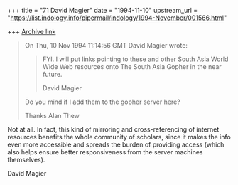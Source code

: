 +++
title = "71 David Magier"
date = "1994-11-10"
upstream_url = "https://list.indology.info/pipermail/indology/1994-November/001566.html"

+++
[Archive link](https://list.indology.info/pipermail/indology/1994-November/001566.html)

> On Thu, 10 Nov 1994 11:14:56 GMT  David Magier wrote:
> >FYI. I will put links pointing  to these and other South Asia World
> >Wide Web resources onto The South Asia Gopher in the near future.
> >
> >David Magier
> 
> Do you mind if I add them to the gopher server here?
> 
> Thanks
> Alan Thew

Not at all. In fact, this kind of mirroring and cross-referencing of
internet resources benefits the whole community of scholars, since it
makes the info even more accessible and spreads the burden of
providing access (which also helps ensure better responsiveness from
the server machines themselves).

David Magier





